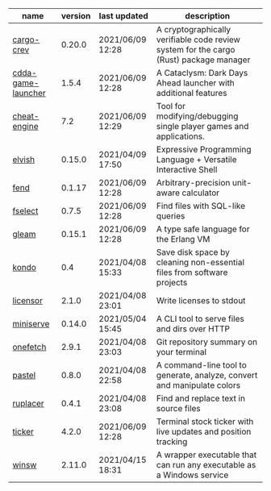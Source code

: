 |name|version|last updated|description|
|-|-|-|-|
|[cargo-crev](https://github.com/crev-dev/cargo-crev)|0.20.0|2021/06/09 12:28|A cryptographically verifiable code review system for the cargo (Rust) package manager|
|[cdda-game-launcher](https://github.com/remyroy/CDDA-Game-Launcher)|1.5.4|2021/06/09 12:28|A Cataclysm: Dark Days Ahead launcher with additional features|
|[cheat-engine](https://cheatengine.org/index.php)|7.2|2021/06/09 12:29|Tool for modifying/debugging single player games and applications.|
|[elvish](https://github.com/elves/elvish)|0.15.0|2021/04/09 17:50|Expressive Programming Language + Versatile Interactive Shell|
|[fend](https://github.com/printfn/fend)|0.1.17|2021/06/09 12:28|Arbitrary-precision unit-aware calculator|
|[fselect](https://github.com/jhspetersson/fselect)|0.7.5|2021/06/09 12:28|Find files with SQL-like queries|
|[gleam](https://github.com/gleam-lang/gleam)|0.15.1|2021/06/09 12:28|A type safe language for the Erlang VM|
|[kondo](https://github.com/tbillington/kondo)|0.4|2021/04/08 15:33|Save disk space by cleaning non-essential files from software projects|
|[licensor](https://github.com/raftario/licensor)|2.1.0|2021/04/08 23:01|Write licenses to stdout|
|[miniserve](https://github.com/svenstaro/miniserve)|0.14.0|2021/05/04 15:45|A CLI tool to serve files and dirs over HTTP|
|[onefetch](https://github.com/o2sh/onefetch)|2.9.1|2021/04/08 23:03|Git repository summary on your terminal|
|[pastel](https://github.com/sharkdp/pastel)|0.8.0|2021/04/08 22:58|A command-line tool to generate, analyze, convert and manipulate colors|
|[ruplacer](https://github.com/dmerejkowsky/ruplacer)|0.4.1|2021/04/08 23:08| Find and replace text in source files|
|[ticker](https://github.com/achannarasappa/ticker)|4.2.0|2021/06/09 12:28|Terminal stock ticker with live updates and position tracking|
|[winsw](https://github.com/winsw/winsw)|2.11.0|2021/04/15 18:31|A wrapper executable that can run any executable as a Windows service|